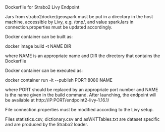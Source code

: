 Dockerfile for Strabo2 Livy Endpoint

Jars from strabo2docker/geospark must be put in a directory in the host machine, accessible by Livy, e.g. /tmp/, and value sparkJars in connection.properties must be updated accordingly.

Docker container can be built as:

docker image build -t NAME DIR

where NAME is an appropriate name and DIR the directory that contains the Dockerfile

Docker container can be executed as:

docker container run -it --publish PORT:8080 NAME

where PORT should be replaced by an appropriate port number and NAME is the name given in the build command.
After launching, the endpoint will be available at http://IP:PORT/endpoint2-livy-1.16.1/

File connection.properties must be modified according to the Livy setup.

Files statistics.csv, dictionary.csv and asWKTTables.txt are dataset specific and are produced by the Strabo2 loader.
